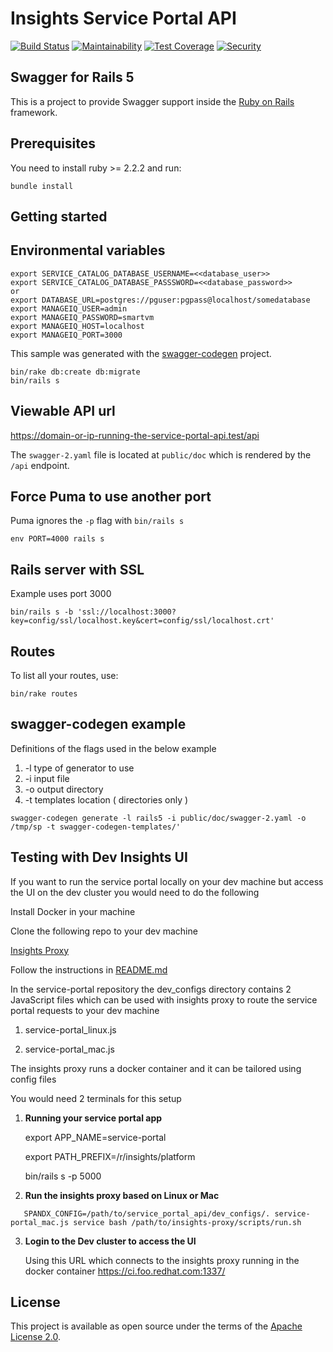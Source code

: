 # Insights Service Portal API

[![Build Status](https://api.travis-ci.org/ManageIQ/insights-api-service_portal.svg)](https://travis-ci.org/ManageIQ/insights-api-service_portal)
[![Maintainability](https://api.codeclimate.com/v1/badges/a9e6e5c7feb376381c5f/maintainability)](https://codeclimate.com/github/ManageIQ/service_portal-api/maintainability)
[![Test Coverage](https://api.codeclimate.com/v1/badges/a9e6e5c7feb376381c5f/test_coverage)](https://codeclimate.com/github/ManageIQ/service_portal-api/test_coverage)
[![Security](https://hakiri.io/github/ManageIQ/service_portal-api/master.svg)](https://hakiri.io/github/ManageIQ/service_portal-api/master)

## Swagger for Rails 5

This is a project to provide Swagger support inside the [Ruby on Rails](http://rubyonrails.org/) framework.

## Prerequisites
You need to install ruby >= 2.2.2 and run:

```
bundle install
```

## Getting started

## Environmental variables
```
export SERVICE_CATALOG_DATABASE_USERNAME=<<database_user>>
export SERVICE_CATALOG_DATABASE_PASSSWORD=<<database_password>>
or
export DATABASE_URL=postgres://pguser:pgpass@localhost/somedatabase
export MANAGEIQ_USER=admin
export MANAGEIQ_PASSWORD=smartvm
export MANAGEIQ_HOST=localhost
export MANAGEIQ_PORT=3000
```

This sample was generated with the [swagger-codegen](https://github.com/swagger-api/swagger-codegen) project.

```
bin/rake db:create db:migrate
bin/rails s
```

## Viewable API url

https://domain-or-ip-running-the-service-portal-api.test/api

The `swagger-2.yaml` file is located at `public/doc` which
is rendered by the `/api` endpoint.


## Force Puma to use another port

Puma ignores the `-p` flag with `bin/rails s`

```
env PORT=4000 rails s
```

## Rails server with SSL

Example uses port 3000

```
bin/rails s -b 'ssl://localhost:3000?key=config/ssl/localhost.key&cert=config/ssl/localhost.crt'
```

## Routes

To list all your routes, use:

```
bin/rake routes
```

## swagger-codegen example

Definitions of the flags used in the below example

1. -l type of generator to use
2. -i input file
3. -o output directory
4. -t templates location ( directories only )

```
swagger-codegen generate -l rails5 -i public/doc/swagger-2.yaml -o /tmp/sp -t swagger-codegen-templates/'
```

## Testing with Dev Insights UI

If you want to run the service portal locally on your dev machine but access the UI on the dev cluster you would need to do the following

Install Docker in your machine

Clone the following repo to your dev machine

[Insights Proxy](https://github.com/RedHatInsights/insights-proxy)

Follow the instructions in [README.md](https://github.com/RedHatInsights/insights-proxy/blob/master/README.md)


In the service-portal repository the dev_configs directory contains 2 JavaScript files which can be used with insights proxy to route the service portal requests to your dev machine

1. service-portal_linux.js

2. service-portal_mac.js

The insights proxy runs a docker container and it can be tailored using config files

You would need 2 terminals for this setup

1. **Running your service portal app**

      export APP_NAME=service-portal
      
      export PATH_PREFIX=/r/insights/platform
      
      bin/rails s -p 5000
      
2. **Run the insights proxy based on Linux or Mac**
```
   SPANDX_CONFIG=/path/to/service_portal_api/dev_configs/. service-portal_mac.js service bash /path/to/insights-proxy/scripts/run.sh
```
   
3. **Login to the Dev cluster to access the UI**

   Using this URL which connects to the insights proxy running in the docker container
   https://ci.foo.redhat.com:1337/


## License

This project is available as open source under the terms of the [Apache License 2.0](http://www.apache.org/licenses/LICENSE-2.0).
